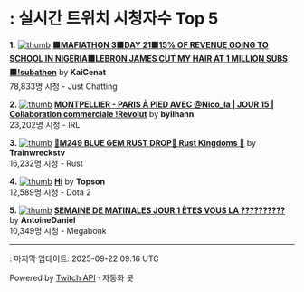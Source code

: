 # : 실시간 트위치 시청자수 Top 5

**1.** [![thumb](https://static-cdn.jtvnw.net/previews-ttv/live_user_kaicenat-320x180.jpg)](https://twitch.tv/KaiCenat)
**[🟪MAFIATHON 3🟪DAY 21🟪15% OF REVENUE GOING TO SCHOOL IN NIGERIA🟪LEBRON JAMES CUT MY HAIR AT 1 MILLION SUBS🟪!subathon](https://twitch.tv/KaiCenat)** by **KaiCenat**<br>78,833명 시청  - Just Chatting

**2.** [![thumb](https://static-cdn.jtvnw.net/previews-ttv/live_user_byilhann-320x180.jpg)](https://twitch.tv/byilhann)
**[MONTPELLIER - PARIS À PIED AVEC @Nico_la | JOUR 15 | Collaboration commerciale !Revolut](https://twitch.tv/byilhann)** by **byilhann**<br>23,202명 시청  - IRL

**3.** [![thumb](https://static-cdn.jtvnw.net/previews-ttv/live_user_trainwreckstv-320x180.jpg)](https://twitch.tv/Trainwreckstv)
**[💎M249 BLUE GEM RUST DROP💎 Rust Kingdoms 💎](https://twitch.tv/Trainwreckstv)** by **Trainwreckstv**<br>16,232명 시청  - Rust

**4.** [![thumb](https://static-cdn.jtvnw.net/previews-ttv/live_user_topson-320x180.jpg)](https://twitch.tv/Topson)
**[Hi](https://twitch.tv/Topson)** by **Topson**<br>12,589명 시청  - Dota 2

**5.** [![thumb](https://static-cdn.jtvnw.net/previews-ttv/live_user_antoinedaniel-320x180.jpg)](https://twitch.tv/AntoineDaniel)
**[SEMAINE DE MATINALES JOUR 1 ÊTES VOUS LA ??????????](https://twitch.tv/AntoineDaniel)** by **AntoineDaniel**<br>10,349명 시청  - Megabonk


---
: 마지막 업데이트: 2025-09-22 09:16 UTC

Powered by [Twitch API](https://dev.twitch.tv/docs/api/reference) · 자동화 봇